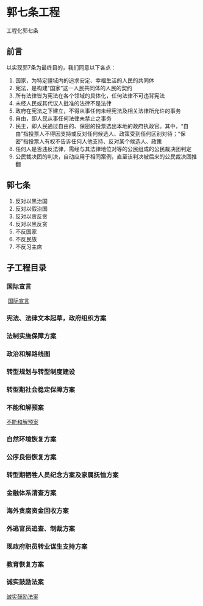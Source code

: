 # 郭七条工程
工程化郭七条
## 前言
以实现郭7条为最终目的，我们同意以下各点：
1. 国家，为特定疆域内的追求安定、幸福生活的人民的共同体
2. 宪法，是构建“国家”这一人民共同体的人民的契约
3. 所有法律皆为宪法在各个领域的具体化，任何法律不可违背宪法
4. 未经人民或其代议人批准的法律不是法律
5. 政府在宪法之下建立，不得从事任何未经宪法及相关法律所允许的事务
6. 自由，即人民从事任何法律未禁止之事务
7. 民主，即人民通过自由的、保密的投票选出本地的政府执政官。其中，“自由”指投票人不得因支持或反对任何候选人、政策受到任何区别对待；“保密”指投票人有权不告诉任何人他支持、反对某个候选人、政策
8. 任何人是否违反法律，需经与其法律地位对等的公民组成的公民裁决团判定
9. 公民裁决团的判决，自动应用于相同案例，直至该判决被后来的公民裁决团推翻

## 郭七条
1. 反对以黑治国
2. 反对以假治国
3. 反对以贪反贪
4. 反对以黑反贪
5. 不反国家
6. 不反民族
7. 不反习主席

## 子工程目录
### 国际宣言
  [国际宣言](https://github.com/projectguo7/projectguo7/blob/master/gjxy/%E5%9B%BD%E9%99%85%E5%AE%A3%E8%A8%80.md)
### 宪法、法律文本起草，政府组织方案
### 法制实施保障方案
### 政治和解路线图
### 转型规划与转型制度建设
### 转型期社会稳定保障方案
### 不能和解预案
  [不能和解预案](https://github.com/projectguo7/projectguo7/blob/master/bnhjya/%E4%B8%8D%E8%83%BD%E5%92%8C%E8%A7%A3%E9%A2%84%E6%A1%88.md)
### 自然环境恢复方案
### 公序良俗恢复方案
### 转型期牺牲人员纪念方案及家属抚恤方案
### 金融体系清查方案
### 海外贪腐资金回收方案
### 外逃官员追查、制裁方案
### 现政府职员转业谋生支持方案
### 教育恢复方案
### 诚实鼓励法案
  [诚实鼓励法案](https://github.com/projectguo7/projectguo7/blob/master/csglfa/%E8%AF%9A%E5%AE%9E%E9%BC%93%E5%8A%B1%E6%B3%95%E6%A1%88.md)
